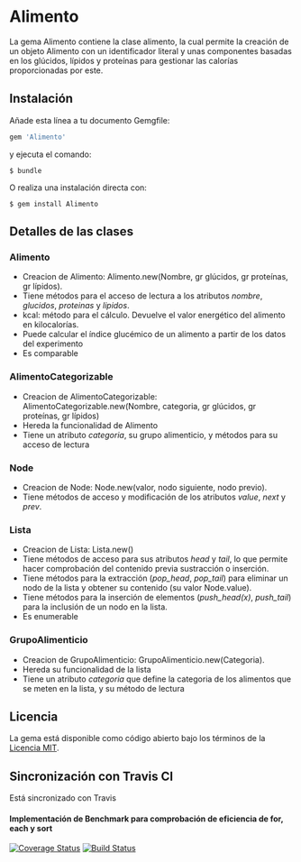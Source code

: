 # Alimento

La gema Alimento contiene la clase alimento, la cual permite la creación de un objeto Alimento con un identificador literal y unas componentes
basadas en los glúcidos, lípidos y proteínas para gestionar las calorías proporcionadas por este.

## Instalación

Añade esta línea a tu documento Gemgfile:

```ruby
gem 'Alimento'
```

y ejecuta el comando:

    $ bundle

O realiza una instalación directa con:

    $ gem install Alimento

## Detalles de las clases

### Alimento
- Creacion de Alimento: Alimento.new(Nombre, gr glúcidos, gr proteínas, gr lípidos).
- Tiene métodos para el acceso de lectura a los atributos _nombre_, _glucidos_, _proteinas_ y _lipidos_.
- kcal: método para el cálculo. Devuelve el valor energético del alimento en kilocalorías.
- Puede calcular el índice glucémico de un alimento a partir de los datos del experimento
- Es comparable

### AlimentoCategorizable
- Creacion de AlimentoCategorizable: AlimentoCategorizable.new(Nombre, categoria, gr glúcidos, gr proteínas, gr lípidos)
- Hereda la funcionalidad de Alimento
- Tiene un atributo _categoria_, su grupo alimenticio, y métodos para su acceso de lectura

### Node
- Creacion de Node: Node.new(valor, nodo siguiente, nodo previo).
- Tiene métodos de acceso y modificación de los atributos _value_, _next_ y _prev_.

### Lista
- Creacion de Lista: Lista.new()
- Tiene métodos de acceso para sus atributos _head_ y _tail_, lo que permite hacer comprobación del contenido previa sustracción o inserción.
- Tiene métodos para la extracción (*pop_head*, *pop_tail*) para eliminar un nodo de la lista y obtener su contenido (su valor Node.value).
- Tiene métodos para la inserción de elementos (*push_head(x)*, *push_tail*) para la inclusión de un nodo en la lista.
- Es enumerable

### GrupoAlimenticio
- Creacion de GrupoAlimenticio: GrupoAlimenticio.new(Categoria).
- Hereda su funcionalidad de la lista
- Tiene un atributo _categoria_ que define la categoria de los alimentos que se meten en la lista, y su método de lectura

## Licencia

La gema está disponible como código abierto bajo los términos de la [Licencia MIT](http://opensource.org/licenses/MIT).

## Sincronización con Travis CI

Está sincronizado con Travis

#### Implementación de Benchmark para comprobación de eficiencia de for, each y sort

[![Coverage Status](https://coveralls.io/repos/github/alu0100893649/tdd-alu0100893649/badge.svg?branch=master)](https://coveralls.io/github/alu0100893649/tdd-alu0100893649?branch=master)
[![Build Status](https://travis-ci.com/alu0100893649/tdd-alu0100893649.svg?token=tqHgDYDqVqUip5WLvPy6&branch=master)](https://travis-ci.com/alu0100893649/tdd-alu0100893649)
